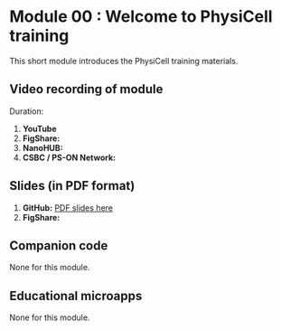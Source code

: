 # Module 00 : Welcome to PhysiCell training
This short module introduces the PhysiCell training materials.

## Video recording of module 
Duration: 
1. **YouTube**
1. **FigShare:**
1. **NanoHUB:**
1. **CSBC / PS-ON Network:** 

## Slides (in PDF format)

1. **GitHub:** [PDF slides here](https://github.com/physicell-training/00-Welcome-to-training/blob/master/00-Welcome-to-training.pdf)
1. **FigShare:** 

## Companion code
None for this module. 

## Educational microapps 
None for this module. 


